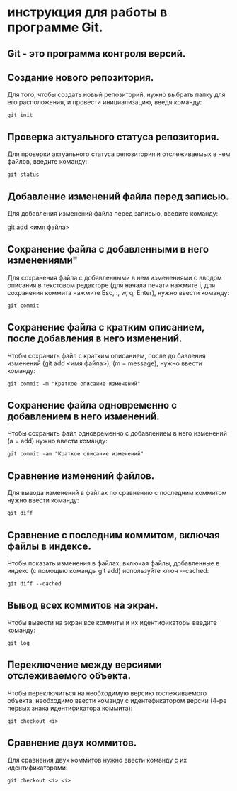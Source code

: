 # инструкция для работы в программе Git.
 
## Git - это программа контроля версий.

## Создание нового репозитория.

Для того, чтобы создать новый репозиторий, нужно выбрать папку для его расположения, и провести инициализацию, введя команду:

    git init

## Проверка актуального статуса репозитория.

Для проверки актуального статуса репозитория и отслеживаемых в нем файлов, введите команду:

    git status

## Добавление изменений файла перед записью.

Для добавления изменений файла перед записью, введите команду:

git add <имя файла>

## Сохранение файла с добавленными в него изменениями"

Для сохранения файла с добавленными в нем изменениями с вводом описания в текстовом редакторе (для начала печати нажмите i, для сохранения коммита нажмите Esc, :, w, q, Enter), нужно ввести команду:

    git commit

## Сохранение файла с кратким описанием, после добавления в него изменений.

Чтобы сохранить файл с кратким описанием, после до бавления изменений (git add <имя файла>), (m = message), нужно ввести команду:

    git commit -m "Краткое описание изменений"

## Сохранение файла одновременно с добавлением в него изменений.

Чтобы сохранить файл одновременно с добавлением в него изменений (a = add) нужно ввести команду:

    git commit -am "Краткое описание изменений"

## Сравнение изменений файлов.

Для вывода изменений в файлах по сравнению с последним коммитом нужно ввести команду:

    git diff

## Сравнение с последним коммитом, включая файлы в индексе.

Чтобы показать изменения в файлах, включая файлы, добавленные в индекс (с помощью команды git add) используйте ключ --cached:

    git diff --cached

## Вывод всех коммитов на экран.

Чтобы вывести на экран все коммиты и их идентификаторы введите команду: 
 
    git log

## Переключение между версиями отслеживаемого объекта.

Чтобы переключиться на необходимую версию тослеживаемого объекта, необходимо ввести команду с идентефикатором версии (4-ре первых знака идентификатора коммита):

    git checkout <i>

## Сравнение двух коммитов.

Для сравнения двух коммитов нужно ввести команду с их идентификаторами:

    git checkout <i> <i>
        